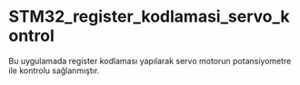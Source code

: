 # STM32_register_kodlamasi_servo_kontrol
Bu uygulamada register kodlaması yapılarak servo motorun potansiyometre ile kontrolu sağlanmıştır.
